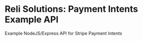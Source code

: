 # Reli Solutions: Payment Intents Example API

Example NodeJS/Express API for Stripe Payment Intents
